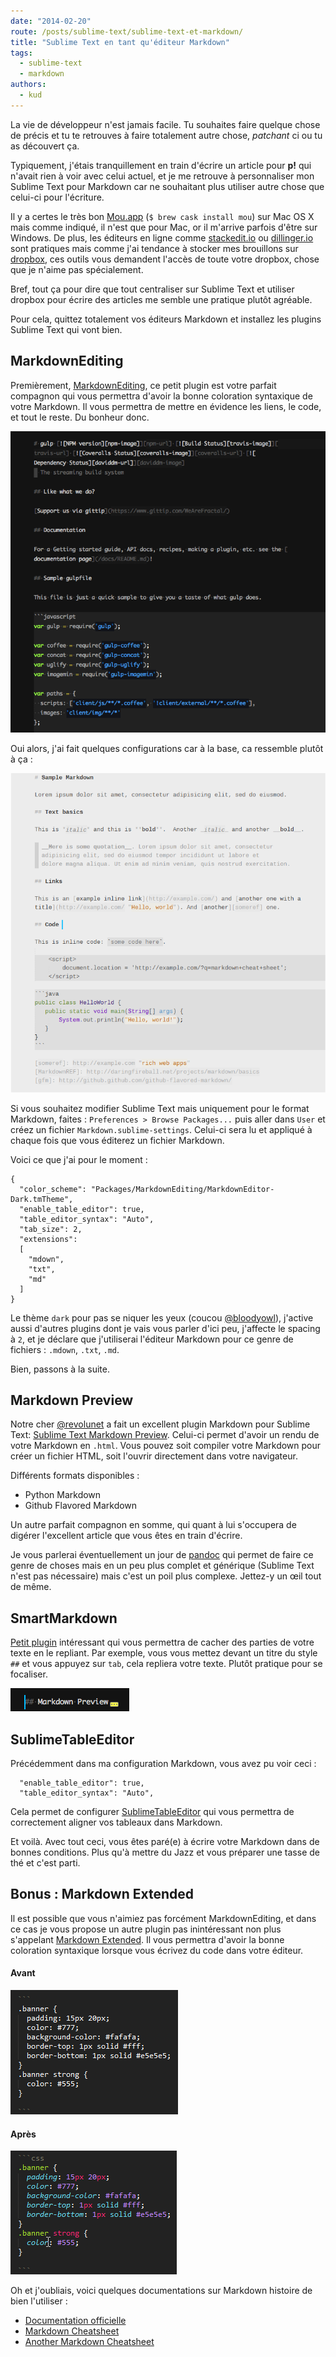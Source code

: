 ```yaml
---
date: "2014-02-20"
route: /posts/sublime-text/sublime-text-et-markdown/
title: "Sublime Text en tant qu'éditeur Markdown"
tags:
  - sublime-text
  - markdown
authors:
  - kud
---
```


La vie de développeur n'est jamais facile. Tu souhaites faire quelque chose de précis et tu te retrouves à faire totalement autre chose, _patchant_ ci ou tu as découvert ça.

Typiquement, j'étais tranquillement en train d'écrire un article pour **p!** qui n'avait rien à voir avec celui actuel, et je me retrouve à personnaliser mon Sublime Text pour Markdown car ne souhaitant plus utiliser autre chose que celui-ci pour l'écriture.

Il y a certes le très bon [Mou.app](http://mouapp.com/) (`$ brew cask install mou`) sur Mac OS X mais comme indiqué, il n'est que pour Mac, or il m'arrive parfois d'être sur Windows.
De plus, les éditeurs en ligne comme [stackedit.io](https://stackedit.io/) ou [dillinger.io](http://dillinger.io/) sont pratiques mais comme j'ai tendance à stocker mes brouillons sur [dropbox](https://db.tt/nTkiSUb), ces outils vous demandent l'accès de toute votre dropbox, chose que je n'aime pas spécialement.

Bref, tout ça pour dire que tout centraliser sur Sublime Text et utiliser dropbox pour écrire des articles me semble une pratique plutôt agréable.

Pour cela, quittez totalement vos éditeurs Markdown et installez les plugins Sublime Text qui vont bien.

## MarkdownEditing

Premièrement, [MarkdownEditing](http://ttscoff.github.io/MarkdownEditing/), ce petit plugin est votre parfait compagnon qui vous permettra d'avoir la bonne coloration syntaxique de votre Markdown. Il vous permettra de mettre en évidence les liens, le code, et tout le reste. Du bonheur donc.

![](preview-markdownediting.png)

Oui alors, j'ai fait quelques configurations car à la base, ca ressemble plutôt à ça :

![](preview-markdownediting-light.png)

Si vous souhaitez modifier Sublime Text mais uniquement pour le format Markdown, faites : `Preferences > Browse Packages...` puis aller dans `User` et créez un fichier `Markdown.sublime-settings`. Celui-ci sera lu et appliqué à chaque fois que vous éditerez un fichier Markdown.

Voici ce que j'ai pour le moment :

```
{
  "color_scheme": "Packages/MarkdownEditing/MarkdownEditor-Dark.tmTheme",
  "enable_table_editor": true,
  "table_editor_syntax": "Auto",
  "tab_size": 2,
  "extensions":
  [
    "mdown",
    "txt",
    "md"
  ]
}
```

Le thème `dark` pour pas se niquer les yeux (coucou [@bloodyowl](https://twitter.com/bloodyowl)), j'active aussi d'autres plugins dont je vais vous parler d'ici peu, j'affecte le spacing à `2`, et je déclare que j'utiliserai l'éditeur Markdown pour ce genre de fichiers : `.mdown`, `.txt`, `.md`.

Bien, passons à la suite.

## Markdown Preview

Notre cher [@revolunet](https://twitter.com/revolunet) a fait un excellent plugin Markdown pour Sublime Text: [Sublime Text Markdown Preview](https://github.com/revolunet/sublimetext-markdown-preview). Celui-ci permet d'avoir un rendu de votre Markdown en `.html`. Vous pouvez soit compiler votre Markdown pour créer un fichier HTML, soit l'ouvrir directement dans votre navigateur.

Différents formats disponibles :

- Python Markdown
- Github Flavored Markdown

Un autre parfait compagnon en somme, qui quant à lui s'occupera de digérer l'excellent article que vous êtes en train d'écrire.

Je vous parlerai éventuellement un jour de [pandoc](http://johnmacfarlane.net/pandoc/) qui permet de faire ce genre de choses mais en un peu plus complet et générique (Sublime Text n'est pas nécessaire) mais c'est un poil plus complexe. Jettez-y un œil tout de même.

## SmartMarkdown

[Petit plugin](https://github.com/demon386/SmartMarkdown) intéressant qui vous permettra de cacher des parties de votre texte en le repliant. Par exemple, vous vous mettez devant un titre du style `##` et vous appuyez sur `tab`, cela repliera votre texte. Plutôt pratique pour se focaliser.

![](preview-smartmarkdown.png)

## SublimeTableEditor

Précédemment dans ma configuration Markdown, vous avez pu voir ceci :

```
  "enable_table_editor": true,
  "table_editor_syntax": "Auto",
```

Cela permet de configurer [SublimeTableEditor](https://github.com/vkocubinsky/SublimeTableEditor) qui vous permettra de correctement aligner vos tableaux dans Markdown.


Et voilà. Avec tout ceci, vous êtes paré(e) à écrire votre Markdown dans de bonnes conditions. Plus qu'à mettre du Jazz et vous préparer une tasse de thé et c'est parti.

## Bonus : Markdown Extended

Il est possible que vous n'aimiez pas forcément MarkdownEditing, et dans ce cas je vous propose un autre plugin pas inintéressant non plus s'appelant [Markdown Extended](https://github.com/jonschlinkert/sublime-markdown-extended). Il vous permettra d'avoir la bonne coloration syntaxique lorsque vous écrivez du code dans votre éditeur.

#### Avant

![](preview-markdownextended-before.png)

#### Après

![](preview-markdownextended-after.png)


Oh et j'oubliais, voici quelques documentations sur Markdown histoire de bien l'utiliser :

- [Documentation officielle](http://daringfireball.net/projects/markdown/syntax)
- [Markdown Cheatsheet](https://github.com/adam-p/markdown-here/wiki/Markdown-Cheatsheet)
- [Another Markdown Cheatsheet](http://warpedvisions.org/projects/markdown-cheat-sheet.md)
